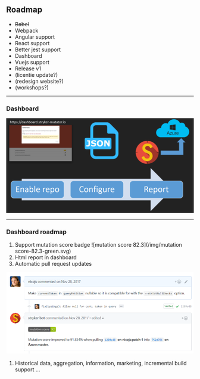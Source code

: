 ## Roadmap

* ~~Babel~~
* Webpack
* Angular support
* React support
* Better jest support
* Dashboard
* Vuejs support
* Release v1
* (licentie update?)
* (redesign website?)
* (workshops?)

---

### Dashboard

![dashboard](/img/dashboard.PNG) <!-- .element class="no-border" -->

---

### Dashboard roadmap

1. Support mutation score badge ![mutation score 82.3](/img/mutation score-82.3-green.svg)
1. Html report in dashboard <!-- .element class="fragment" data-fragment-index="1" -->
1. <!-- .element class="fragment" data-fragment-index="2" --> Automatic pull request updates 
  ![pr](/img/pr-updates.PNG) <!-- .element class="small-img-1000" -->
1. <!-- .element class="fragment" data-fragment-index="3" --> Historical data, aggregation, information, marketing, incremental build support ...     